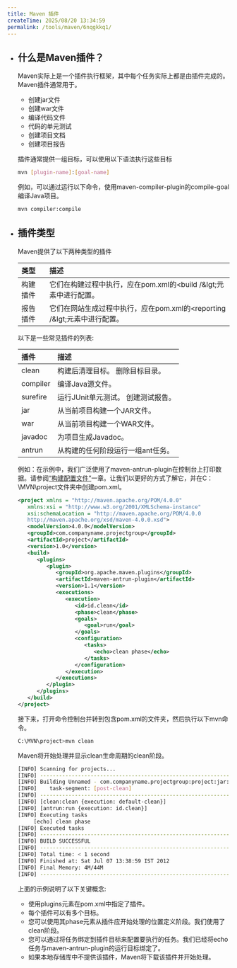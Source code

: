 ```yaml
---
title: Maven 插件
createTime: 2025/08/20 13:34:59
permalink: /tools/maven/6nqgkkq1/
---
```

- ## 什么是Maven插件？

  Maven实际上是一个插件执行框架，其中每个任务实际上都是由插件完成的。Maven插件通常用于。

  - 创建jar文件
  - 创建war文件
  - 编译代码文件
  - 代码的单元测试
  - 创建项目文档
  - 创建项目报告

  插件通常提供一组目标，可以使用以下语法执行这些目标

  ```bash
  mvn [plugin-name]:[goal-name]
  ```

  例如，可以通过运行以下命令，使用maven-compiler-plugin的compile-goal编译Java项目。

  ```bash
  mvn compiler:compile
  ```

- ## 插件类型

  Maven提供了以下两种类型的插件

  | 类型     | 描述                                                         |
  | :------- | :----------------------------------------------------------- |
  | 构建插件 | 它们在构建过程中执行，应在pom.xml的<build /&Igt;元素中进行配置。 |
  | 报告插件 | 它们在网站生成过程中执行，应在pom.xml的<reporting /&Igt;元素中进行配置。 |

  以下是一些常见插件的列表:

  | 插件     | 描述                               |
  | :------- | :--------------------------------- |
  | clean    | 构建后清理目标。 删除目标目录。    |
  | compiler | 编译Java源文件。                   |
  | surefire | 运行JUnit单元测试。 创建测试报告。 |
  | jar      | 从当前项目构建一个JAR文件。        |
  | war      | 从当前项目构建一个WAR文件。        |
  | javadoc  | 为项目生成Javadoc。                |
  | antrun   | 从构建的任何阶段运行一组ant任务。  |

  例如：在示例中，我们广泛使用了maven-antrun-plugin在控制台上打印数据。请参阅[“构建配置文件”](https://www.cainiaoya.com/maven/maven-build-profile.html)一章。让我们以更好的方式了解它，并在C：\MVN\project文件夹中创建pom.xml。

  ```xml
  <project xmlns = "http://maven.apache.org/POM/4.0.0"
     xmlns:xsi = "http://www.w3.org/2001/XMLSchema-instance"
     xsi:schemaLocation = "http://maven.apache.org/POM/4.0.0
     http://maven.apache.org/xsd/maven-4.0.0.xsd">
     <modelVersion>4.0.0</modelVersion>
     <groupId>com.companyname.projectgroup</groupId>
     <artifactId>project</artifactId>
     <version>1.0</version>
     <build>
        <plugins>
           <plugin>
              <groupId>org.apache.maven.plugins</groupId>
              <artifactId>maven-antrun-plugin</artifactId>
              <version>1.1</version>
              <executions>
                 <execution>
                    <id>id.clean</id>
                    <phase>clean</phase>
                    <goals>
                       <goal>run</goal>
                    </goals>
                    <configuration>
                       <tasks>
                          <echo>clean phase</echo>
                       </tasks>
                    </configuration>
                 </execution>     
              </executions>
           </plugin>
        </plugins>
     </build>
  </project>
  ```

  接下来，打开命令控制台并转到包含pom.xml的文件夹，然后执行以下mvn命令。

  ```bash
  C:\MVN\project>mvn clean
  ```

  Maven将开始处理并显示clean生命周期的clean阶段。

  ```bash
  [INFO] Scanning for projects...
  [INFO] ------------------------------------------------------------------
  [INFO] Building Unnamed - com.companyname.projectgroup:project:jar:1.0
  [INFO]    task-segment: [post-clean]
  [INFO] ------------------------------------------------------------------
  [INFO] [clean:clean {execution: default-clean}]
  [INFO] [antrun:run {execution: id.clean}]
  [INFO] Executing tasks
       [echo] clean phase
  [INFO] Executed tasks
  [INFO] ------------------------------------------------------------------
  [INFO] BUILD SUCCESSFUL
  [INFO] ------------------------------------------------------------------
  [INFO] Total time: < 1 second
  [INFO] Finished at: Sat Jul 07 13:38:59 IST 2012
  [INFO] Final Memory: 4M/44M
  [INFO] ------------------------------------------------------------------
  ```

  上面的示例说明了以下关键概念:

  - 使用plugins元素在pom.xml中指定了插件。
  - 每个插件可以有多个目标。
  - 您可以使用其phase元素从插件应开始处理的位置定义阶段。我们使用了clean阶段。
  - 您可以通过将任务绑定到插件目标来配置要执行的任务。我们已经将echo任务与maven-antrun-plugin的运行目标绑定了。
  - 如果本地存储库中不提供该插件，Maven将下载该插件并开始处理。
